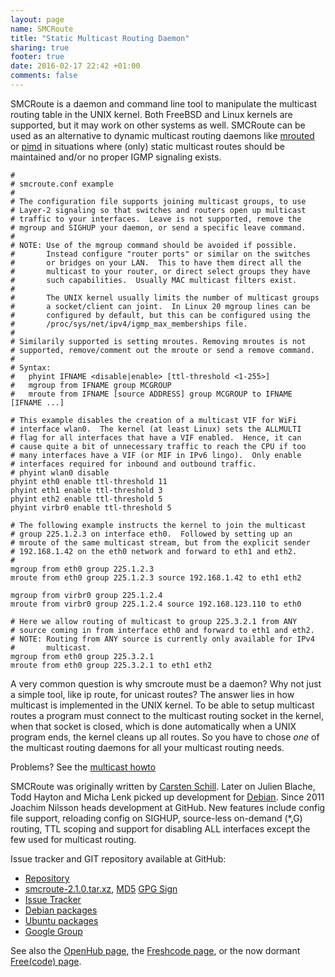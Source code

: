 ```yaml
---
layout: page
name: SMCRoute
title: "Static Multicast Routing Daemon"
sharing: true
footer: true
date: 2016-02-17 22:42 +01:00
comments: false
---
```


SMCRoute is a daemon and command line tool to manipulate the multicast
routing table in the UNIX kernel.  Both FreeBSD and Linux kernels are
supported, but it may work on other systems as well.  SMCRoute can be
used as an alternative to dynamic multicast routing daemons like
[mrouted](/mrouted.html) or [pimd](/pimd.html) in situations where
(only) static multicast routes should be maintained and/or no proper
IGMP signaling exists.

    #
    # smcroute.conf example
    #
    # The configuration file supports joining multicast groups, to use
    # Layer-2 signaling so that switches and routers open up multicast
    # traffic to your interfaces.  Leave is not supported, remove the
    # mgroup and SIGHUP your daemon, or send a specific leave command.
    #
    # NOTE: Use of the mgroup command should be avoided if possible.
    #       Instead configure "router ports" or similar on the switches
    #       or bridges on your LAN.  This to have them direct all the
    #       multicast to your router, or direct select groups they have
    #       such capabilities.  Usually MAC multicast filters exist.
    #
    #       The UNIX kernel usually limits the number of multicast groups
    #       a socket/client can joint.  In Linux 20 mgroup lines can be
    #       configured by default, but this can be configured using the
    #       /proc/sys/net/ipv4/igmp_max_memberships file.
    #
    # Similarily supported is setting mroutes. Removing mroutes is not
    # supported, remove/comment out the mroute or send a remove command.
    #
    # Syntax:
    #   phyint IFNAME <disable|enable> [ttl-threshold <1-255>]
    #   mgroup from IFNAME group MCGROUP
    #   mroute from IFNAME [source ADDRESS] group MCGROUP to IFNAME [IFNAME ...]
    
    # This example disables the creation of a multicast VIF for WiFi
    # interface wlan0.  The kernel (at least Linux) sets the ALLMULTI
    # flag for all interfaces that have a VIF enabled.  Hence, it can
    # cause quite a bit of unnecessary traffic to reach the CPU if too
    # many interfaces have a VIF (or MIF in IPv6 lingo).  Only enable
    # interfaces required for inbound and outbound traffic.
    # phyint wlan0 disable
    phyint eth0 enable ttl-threshold 11
    phyint eth1 enable ttl-threshold 3
    phyint eth2 enable ttl-threshold 5
    phyint virbr0 enable ttl-threshold 5
    
    # The following example instructs the kernel to join the multicast
    # group 225.1.2.3 on interface eth0.  Followed by setting up an
    # mroute of the same multicast stream, but from the explicit sender
    # 192.168.1.42 on the eth0 network and forward to eth1 and eth2.
    #
    mgroup from eth0 group 225.1.2.3
    mroute from eth0 group 225.1.2.3 source 192.168.1.42 to eth1 eth2
        
    mgroup from virbr0 group 225.1.2.4
    mroute from virbr0 group 225.1.2.4 source 192.168.123.110 to eth0
    
    # Here we allow routing of multicast to group 225.3.2.1 from ANY
    # source coming in from interface eth0 and forward to eth1 and eth2.
    # NOTE: Routing from ANY source is currently only available for IPv4
    #       multicast.
    mgroup from eth0 group 225.3.2.1
    mroute from eth0 group 225.3.2.1 to eth1 eth2

A very common question is why smcroute must be a daemon?  Why not just
a simple tool, like ip route, for unicast routes?  The answer lies in
how multicast is implemented in the UNIX kernel.  To be able to setup
multicast routes a program must connect to the multicast routing
socket in the kernel, when that socket is closed, which is done
automatically when a UNIX program ends, the kernel cleans up all
routes.  So you have to chose *one* of the multicast routing daemons
for all your multicast routing needs.

Problems?  See the [multicast howto](/multicast-howto.html)

SMCRoute was originally written by
[Carsten Schill](http://www.cschill.de/smcroute/).  Later on Julien
Blache, Todd Hayton and Micha Lenk picked up development for
[Debian](http://alioth.debian.org/projects/smcroute/).  Since 2011
Joachim Nilsson heads development at GitHub.  New features include
config file support, reloading config on SIGHUP, source-less on-demand
(*,G) routing, TTL scoping and support for disabling ALL interfaces
except the few used for multicast routing.

Issue tracker and GIT repository available at GitHub:

   * [Repository](http://github.com/troglobit/smcroute)
   * [smcroute-2.1.0.tar.xz](ftp://ftp.troglobit.com/smcroute/smcroute-2.1.0.tar.xz),
     [MD5](ftp://ftp.troglobit.com/smcroute/smcroute-2.1.0.tar.xz.md5)
     [GPG Sign](ftp://ftp.troglobit.com/smcroute/smcroute-2.1.0.tar.xz.asc)
   * [Issue Tracker](http://github.com/troglobit/smcroute/issues)
   * [Debian packages](http://packages.debian.org/smcroute)
   * [Ubuntu packages](http://packages.ubuntu.com/smcroute)
   * [Google Group](https://groups.google.com/forum/?fromgroups#!forum/smcroute)

See also the [OpenHub page](https://www.openhub.net/p/smcroute/), the
[Freshcode page](http://freshcode.club/projects/smcroute), or the now
dormant [Free(code) page](http://freecode.com/projects/smcroute).

<!--
  -- Local Variables:
  -- mode: markdown
  -- End:
  -->
